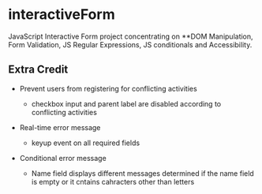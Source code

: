 # interactiveForm
JavaScript Interactive Form project concentrating on **DOM Manipulation, Form Validation, 
JS Regular Expressions, JS conditionals and Accessibility.

## Extra Credit
* Prevent users from registering for conflicting activities
  - checkbox input and parent label are disabled according to conflicting activities

* Real-time error message 
  - keyup event on all required fields

* Conditional error message
  - Name field displays different messages determined if the name field is empty or it cntains cahracters other than letters
